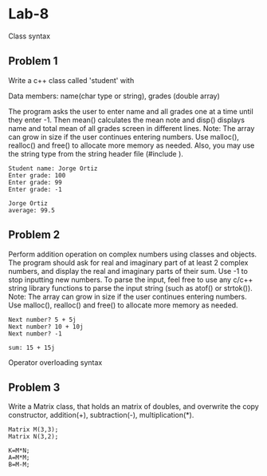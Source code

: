 # Lab-8
Class syntax



## Problem 1
Write a c++ class called 'student' with

Data members: name(char type or string), grades (double array)

The program asks the user to enter name and all grades one at a time until they enter -1. Then mean() calculates the mean note and disp() displays name and total mean of all grades  screen in different lines.
Note:  The array can grow in size if the user continues entering numbers.  Use malloc(), realloc() and free() to allocate more memory as needed.  Also, you may use the string type from the string header file (#include <sttring>).

```
Student name: Jorge Ortiz
Enter grade: 100
Enter grade: 99
Enter grade: -1

Jorge Ortiz
average: 99.5
```

## Problem 2 
Perform addition operation on complex numbers using classes and objects. The program should ask for real and imaginary part of at least 2 complex numbers, and display the real and imaginary parts of their sum.  Use -1 to stop inputting new numbers.  To parse the input, feel free to use any c/c++ string library functions to parse the input string (such as atof() or strtok()).
Note:  The array can grow in size if the user continues entering numbers.  Use malloc(), realloc() and free() to allocate more memory as needed.
```
Next number? 5 + 5j
Next number? 10 + 10j
Next number? -1

sum: 15 + 15j
```

Operator overloading syntax


## Problem 3
Write a Matrix class, that holds an matrix of doubles, and overwrite the copy constructor, addition(+), subtraction(-),  multiplication(\*).

```
Matrix M(3,3);
Matrix N(3,2);

K=M*N;
A=M*M;
B=M-M;
```

